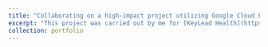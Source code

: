 ```yaml
---
title: "Collaborating on a high-impact project utilizing Google Cloud Platform to analyze and predict medicine shortages across Australia, facilitating proactive measures in supply chain management and reducing the risk of critical shortages"
excerpt: "This project was carried out by me for [KeyLead Health](https://www.keyleadhealth.com/), Australia"
collection: portfolio
---
```


